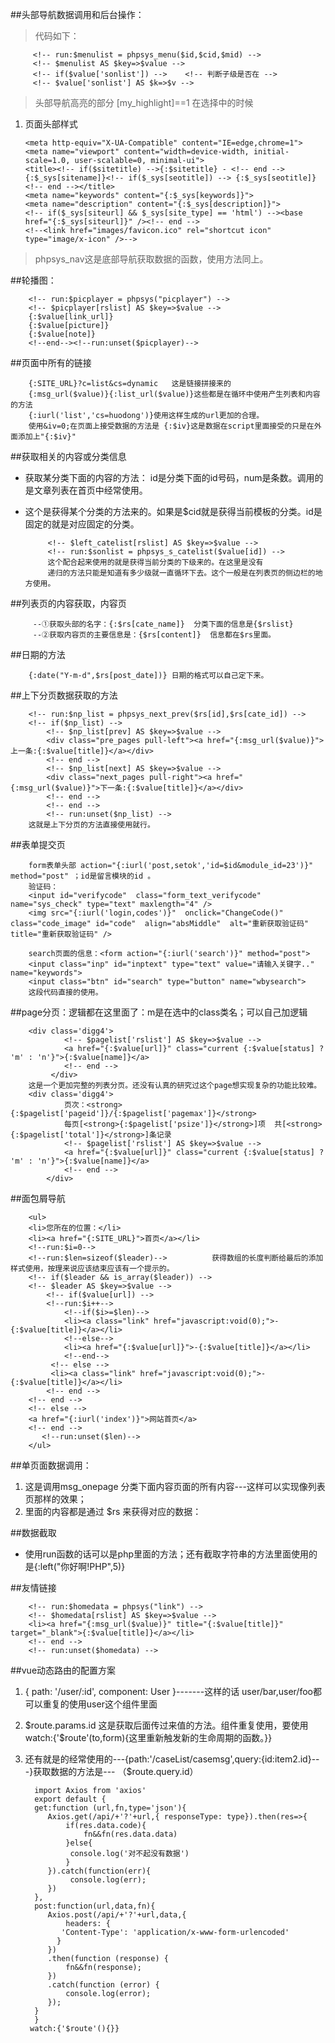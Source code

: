 ##头部导航数据调用和后台操作：
>代码如下：  
   
		 <!-- run:$menulist = phpsys_menu($id,$cid,$mid) -->
	     <!-- $menulist AS $key=>$value -->
		 <!-- if($value['sonlist']) -->    <!-- 判断子级是否在 -->
		 <!-- $value['sonlist'] AS $k=>$v -->
>头部导航高亮的部分  [my_highlight]==1 在选择中的时候

1.  页面头部样式

		<meta http-equiv="X-UA-Compatible" content="IE=edge,chrome=1">
		<meta name="viewport" content="width=device-width, initial-scale=1.0, user-scalable=0, minimal-ui">
		<title><!-- if($sitetitle) -->{:$sitetitle} - <!-- end -->{:$_sys[sitename]}<!-- if($_sys[seotitle]) --> {:$_sys[seotitle]}<!-- end --></title>
		<meta name="keywords" content="{:$_sys[keywords]}">
		<meta name="description" content="{:$_sys[description]}">
		<!-- if($_sys[siteurl] && $_sys[site_type] == 'html') --><base href="{:$_sys[siteurl]}" /><!-- end -->
		<!--<link href="images/favicon.ico" rel="shortcut icon" type="image/x-icon" />-->
>phpsys_nav这是底部导航获取数据的函数，使用方法同上。

##轮播图：

		<!-- run:$picplayer = phpsys("picplayer") -->   
		<!-- $picplayer[rslist] AS $key=>$value -->
	    {:$value[link_url]}
	    {:$value[picture]}
	    {:$value[note]}
	    <!--end--><!--run:unset($picplayer)-->

##页面中所有的链接

		{:SITE_URL}?c=list&cs=dynamic   这是链接拼接来的
	    {:msg_url($value)}{:list_url($value)}这些都是在循环中使用产生列表和内容的方法
	    {:iurl('list','cs=huodong')}使用这样生成的url更加的合理。
	    使用&iv=0;在页面上接受数据的方法是 {:$iv}这是数据在script里面接受的只是在外面添加上"{:$iv}" 

##获取相关的内容或分类信息
-  获取某分类下面的内容的方法：<!--run:$newlist=phpsys_c_list(id,num)--> id是分类下面的id号码，num是条数。调用的是文章列表在首页中经常使用。
-  <!-- run:$left_catelist = phpsys_catelist(65,$cid) --> 这个是获得某个分类的方法来的。如果是$cid就是获得当前模板的分类。id是固定的就是对应固定的分类。

			<!-- $left_catelist[rslist] AS $key=>$value -->
	    	<!-- run:$sonlist = phpsys_s_catelist($value[id]) -->	
			这个配合起来使用的就是获得当前分类的下级来的。在这里是没有
	    	递归的方法只能是知道有多少级就一直循环下去。这个一般是在列表页的侧边栏的地方使用。

##列表页的内容获取，内容页

	     --①获取头部的名字：{:$rs[cate_name]}  分类下面的信息是{$rslist}
         --②获取内容页的主要信息是：{$rs[content]}  信息都在$rs里面。

##日期的方法

	    {:date("Y-m-d",$rs[post_date])}	日期的格式可以自己定下来。

##上下分页数据获取的方法

		<!-- run:$np_list = phpsys_next_prev($rs[id],$rs[cate_id]) -->
		<!-- if($np_list) -->
	        <!-- $np_list[prev] AS $key=>$value -->            
	        <div class="pre_pages pull-left"><a href="{:msg_url($value)}">上一条:{:$value[title]}</a></div>
	        <!-- end -->
	        <!-- $np_list[next] AS $key=>$value -->
	        <div class="next_pages pull-right"><a href="{:msg_url($value)}">下一条:{:$value[title]}</a></div>
	        <!-- end -->
	        <!-- end -->
	        <!-- run:unset($np_list) -->  
		这就是上下分页的方法直接使用就行。

##表单提交页

		form表单头部 action="{:iurl('post,setok','id=$id&module_id=23')}" method="post" ；id是留言模块的id 。
	    验证码：
		<input id="verifycode"  class="form_text_verifycode"  name="sys_check" type="text" maxlength="4" />
	    <img src="{:iurl('login,codes')}"  onclick="ChangeCode()"  class="code_image" id="code"  align="absMiddle"  alt="重新获取验证码"  title="重新获取验证码" />
		
	    search页面的信息：<form action="{:iurl('search')}" method="post">
	    <input class="inp" id="inptext" type="text" value="请输入关键字.." name="keywords">
	    <input class="btn" id="search" type="button" name="wbysearch">
	    这段代码直接的使用。

##page分页：逻辑都在这里面了：m是在选中的class类名；可以自己加逻辑

		<div class='digg4'>
	            <!-- $pagelist['rslist'] AS $key=>$value -->
	            <a href="{:$value[url]}" class="current {:$value[status] ? 'm' : 'n'}">{:$value[name]}</a>
	            <!-- end -->
	         </div>
		这是一个更加完整的列表分页。还没有认真的研究过这个page想实现复杂的功能比较难。
		<div class='digg4'>
	        	页次：<strong>{:$pagelist['pageid']}/{:$pagelist['pagemax']}</strong>
	        	每页[<strong>{:$pagelist['psize']}</strong>]项  共[<strong>{:$pagelist['total']}</strong>]条记录
	        	<!-- $pagelist['rslist'] AS $key=>$value -->
	        	<a href="{:$value[url]}" class="current {:$value[status] ? 'm' : 'n'}">{:$value[name]}</a>
	        	<!-- end -->
	    	</div>

##面包屑导航

		<ul>
		<li>您所在的位置：</li>
		<li><a href="{:SITE_URL}">首页</a></li>
		<!--run:$i=0-->
		<!--run:$len=sizeof($leader)-->          获得数组的长度判断给最后的添加样式使用，按理来说应该结束应该有一个提示的。
		<!-- if($leader && is_array($leader)) -->
	    <!-- $leader AS $key=>$value -->
	        <!-- if($value[url]) -->
	        <!--run:$i++-->
	        	<!--if($i>=$len)-->
	        	<li><a class="link" href="javascript:void(0);">-{:$value[title]}</a></li>
	        	<!--else-->
	        	<li><a href="{:$value[url]}">-{:$value[title]}</a></li>
	        	<!--end-->
	         <!-- else -->
	         <li><a class="link" href="javascript:void(0);">-{:$value[title]}</a></li>
	        <!-- end -->
	    <!-- end -->
		<!-- else -->
		<a href="{:iurl('index')}">网站首页</a>
	    <!-- end -->
	       <!--run:unset($len)-->
	    </ul>
	
##单页面数据调用：
1. 这是调用msg_onepage 分类下面内容页面的所有内容---这样可以实现像列表页那样的效果；
2. 里面的内容都是通过  $rs  来获得对应的数据：

##数据截取
- 使用run函数的话可以是php里面的方法；还有截取字符串的方法里面使用的是{:left("你好啊!PHP",5)}

##友情链接

		<!-- run:$homedata = phpsys("link") -->
		<!-- $homedata[rslist] AS $key=>$value -->
		<li><a href="{:msg_url($value)}" title="{:$value[title]}" target="_blank">{:$value[title]}</a></li>
		<!-- end -->
		<!-- run:unset($homedata) -->

##vue动态路由的配置方案
1. { path: '/user/:id', component: User }-------这样的话 user/bar,user/foo都可以重复的使用user这个组件里面
2. $route.params.id 这是获取后面传过来值的方法。组件重复使用，要使用watch:{'$route'(to,form){这里重新触发新的生命周期的函数。}}
3. 还有就是的经常使用的---{path:'/caseList/casemsg',query:{id:item2.id}---}获取数据的方法是--- （$route.query.id）

		 import Axios from 'axios'
	     export default {
		 get:function (url,fn,type='json'){
			Axios.get(/api/+'?'+url,{ responseType: type}).then(res=>{
				if(res.data.code){
					fn&&fn(res.data.data)
				}else{
				 console.log('对不起没有数据')
				}
			}).catch(function(err){
	        	 console.log(err);
	    	})
		 },
		 post:function(url,data,fn){
			Axios.post(/api/+'?'+url,data,{
				headers: {
	           'Content-Type': 'application/x-www-form-urlencoded'
	          }
			})
			.then(function (response) {
				fn&&fn(response);
	      	})
		    .catch(function (error) {
		        console.log(error);
		    });
		 }
	     }
	    watch:{'$route'(){}}
